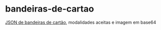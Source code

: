 # bandeiras-de-cartao
[JSON de bandeiras de cartão](https://github.com/myTapp/bandeiras-de-cartao/blob/master/bandeiras.json), modalidades aceitas e imagem em base64
